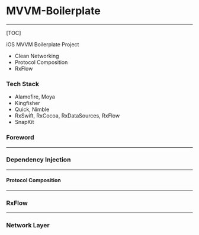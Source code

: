 # MVVM-Boilerplate

--------

[TOC]

iOS MVVM Boilerplate Project
- Clean Networking
- Protocol Composition
- RxFlow

### Tech Stack
* Alamofire, Moya
* Kingfisher
* Quick, Nimble
* RxSwift, RxCocoa, RxDataSources, RxFlow
* SnapKit



### Foreword

-------



### Dependency Injection

-------



#### Protocol Composition

--------



### RxFlow

--------

### Network Layer
